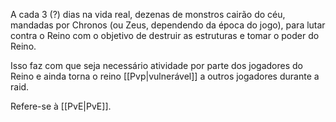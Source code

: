 A cada 3 (?) dias na vida real, dezenas de monstros cairão do céu, mandadas por Chronos (ou Zeus, dependendo da época do jogo), para lutar contra o Reino com o objetivo de destruir as estruturas e tomar o poder do Reino.

Isso faz com que seja necessário atividade por parte dos jogadores do Reino e ainda torna o reino [[Pvp|vulnerável]] a outros jogadores durante a raid.

Refere-se à [[PvE|PvE]].